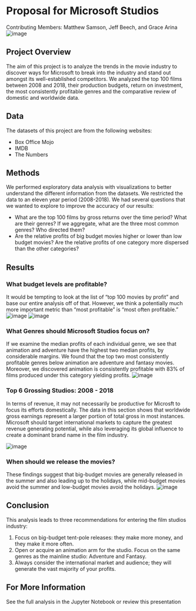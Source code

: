 # Proposal for Microsoft Studios
Contributing Members: Matthew Samson, Jeff Beech, and Grace Arina
![image](https://user-images.githubusercontent.com/93217519/145618350-99e5d97e-3ca9-44ca-980c-59b7529f3bf7.png)

## Project Overview
The aim of this project is to analyze the trends in the movie industry to discover ways for Microsoft to break into the industry and stand out amongst its well-established competitors. We analyzed the top 100 films between 2008 and 2018, their production budgets, return on investment, the most consistently profitable genres and the comparative review of domestic and worldwide data.

## Data
The datasets of this project are from the following websites:
 - Box Office Mojo
 - IMDB
 - The Numbers

## Methods
We performed exploratory data analysis with visualizations to better understand the different information from the datasets. We restricted the data to an eleven year period (2008-2018).
We had several questions that we wanted to explore to improve the accuracy of our results:
 - What are the top 100 films by gross returns over the time period? What are their genres? If we aggregate, what are the three most common genres? Who directed them?
 - Are the relative profits of big budget movies higher or lower than low budget movies? Are the relative profits of one category more dispersed than the other categories?

## Results
### What budget levels are profitable?
It would be tempting to look at the list of “top 100 movies by profit” and base our entire analysis off of that. However, we think a potentially much more important metric than “most profitable” is “most often profitable.”
![image](https://user-images.githubusercontent.com/93217519/145598874-a22d7dee-18f3-4ed6-9822-06708557c19b.png) ![image](https://user-images.githubusercontent.com/93217519/145598912-80d319fb-6f91-43c6-939f-af039e0d4154.png)

### What Genres should Microsoft Studios focus on?
If we examine the median profits of each individual genre, we see that animation and adventure have the highest two median profits, by considerable margins. We found that the top two most consistently profitable genres below animation are adventure and fantasy movies. Moreover, we discovered animation is consistently profitable with 83% of films produced under this category yielding profits.
![image](https://user-images.githubusercontent.com/93217519/145599082-20f58f11-c139-4b08-ba8f-7e0c21280d77.png)

### Top 6 Grossing Studios: 2008 - 2018
In terms of revenue, it may not necessarily be productive for Microsft to focus its efforts domestically. The data in this section shows that worldwide gross earnings represent a larger portion of total gross in most instances.
Microsoft should target international markets to capture the greatest revenue generating potential, while also leveraging its global influence to create a dominant brand name in the film industry.

![image](https://user-images.githubusercontent.com/93217519/145600341-78684bb8-b29a-4d75-8920-8eae5abdf229.png)


### When should we release the movies?

These findings suggest that big-budget movies are generally released in the summer and also leading up to the holidays, while mid-budget movies avoid the summer and low-budget movies avoid the holidays.
![image](https://user-images.githubusercontent.com/93217519/145599596-f61cbe97-96ed-42a9-9e0a-00fbccacec15.png)



## Conclusion
This analysis leads to three recommendations for entering the film studios industry:
1. Focus on big-budget tent-pole releases: they make more money, and they make it more often.
2. Open or acquire an animation arm for the studio. Focus on the same genres as the mainline studio: Adventure and Fantasy.
3. Always consider the international market and audience; they will generate the vast majority of your profits. 

## For More Information
See the full analysis in the Jupyter Notebook or review this presentation
